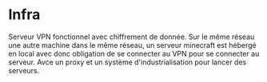 # Infra
Serveur VPN fonctionnel avec chiffrement de donnée. Sur le même réseau une autre machine dans le même réseau, un serveur minecraft est hébergé en local avec donc obligation de se connecter au VPN pour se connecter au serveur. Avce un proxy et un système d'industrialisation pour lancer des serveurs.

